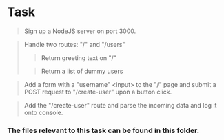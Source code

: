 # Task
> Sign up a NodeJS server on port 3000.

> Handle two routes: "/" and "/users"
>> Return greeting text on "/"
>
> >Return a list of dummy users

> Add a form with a "username" \<input> to the "/" page and submit a POST request to "/create-user" upon a button click.

> Add the "/create-user" route and parse the incoming data and log it onto console.

### The files relevant to this task can be found in this folder.